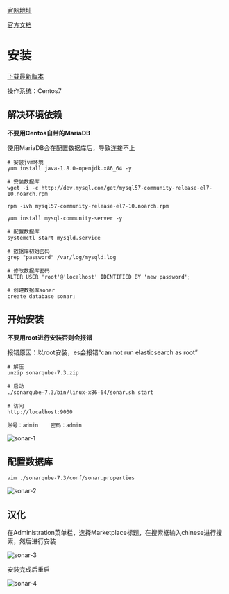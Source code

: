 [官网地址](https://www.sonarqube.org/)

[官方文档](https://docs.sonarqube.org/display/SONAR/Documentation/)

# 安装
[下载最新版本](https://binaries.sonarsource.com/Distribution/sonarqube/sonarqube-7.3.zip)

操作系统：Centos7

## 解决环境依赖
**不要用Centos自带的MariaDB**

使用MariaDB会在配置数据库后，导致连接不上

```
# 安装jvm环境
yum install java-1.8.0-openjdk.x86_64 -y

# 安装数据库
wget -i -c http://dev.mysql.com/get/mysql57-community-release-el7-10.noarch.rpm

rpm -ivh mysql57-community-release-el7-10.noarch.rpm

yum install mysql-community-server -y

# 配置数据库
systemctl start mysqld.service

# 数据库初始密码
grep "password" /var/log/mysqld.log

# 修改数据库密码
ALTER USER 'root'@'localhost' IDENTIFIED BY 'new password';

# 创建数据库sonar
create database sonar;
```

## 开始安装
**不要用root进行安装否则会报错**

报错原因：以root安装，es会报错“can not run elasticsearch as root”

```
# 解压
unzip sonarqube-7.3.zip

# 启动
./sonarqube-7.3/bin/linux-x86-64/sonar.sh start

# 访问
http://localhost:9000

账号：admin	密码：admin
```

![sonar-1](https://github.com/bloodzer0/Enterprise_Security_Build--Open_Source/blob/master/Application%20Security/Code%20Audit/img/sonar-1.png)

## 配置数据库
```
vim ./sonarqube-7.3/conf/sonar.properties
```

![sonar-2](https://github.com/bloodzer0/Enterprise_Security_Build--Open_Source/blob/master/Application%20Security/Code%20Audit/img/sonar-2.png)

## 汉化
在Administration菜单栏，选择Marketplace标题，在搜索框输入chinese进行搜索，然后进行安装

![sonar-3](https://github.com/bloodzer0/Enterprise_Security_Build--Open_Source/blob/master/Application%20Security/Code%20Audit/img/sonar-3.png)

安装完成后重启

![sonar-4](https://github.com/bloodzer0/Enterprise_Security_Build--Open_Source/blob/master/Application%20Security/Code%20Audit/img/sonar-4.png)
